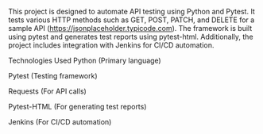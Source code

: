 This project is designed to automate API testing using Python and Pytest. It tests various HTTP methods such as GET, POST, PATCH, and DELETE for a sample API (https://jsonplaceholder.typicode.com). The framework is built using pytest and generates test reports using pytest-html.
Additionally, the project includes integration with Jenkins for CI/CD automation.


Technologies Used
Python (Primary language)

Pytest (Testing framework)

Requests (For API calls)

Pytest-HTML (For generating test reports)

Jenkins (For CI/CD automation)



